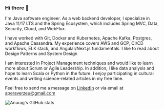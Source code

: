 ### Hi there 👋

I'm Java software engineer. As a web backend developer, I specialize in Java 11/17 LTS and the Spring Ecosystem, which includes Spring MVC, Data, Security, Cloud, and WebFlux.

I have worked with Git, Docker and Kubernetes, Apache Kafka, Postgres, and Apache Cassandra.
My experience covers AWS and GCP, CI/CD workflows, ELK stack, and Angular/Next.js fundamentals. 
I like to read about Design Patterns and System Design. 

I am interested in Project Management techniques and would like to learn more about Scrum or Agile Leadership. In addition, I like data analysis and hope to learn Scala or Python in the future. I enjoy participating in cultural events and writing science-related articles in my free time.

Feel free to send me a message on [LinkedIn](https://www.linkedin.com/in/aperaverzeu/) or via email at aperaverzeu@gmail.com

![Anurag's GitHub stats](https://github-readme-stats.vercel.app/api?username=aperaverzeu&theme=ayu-mirage&show_icons=true)
